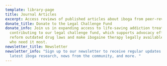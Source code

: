 ```yaml
---
template: library-page
title: Journal Articles
excerpt: Access reviews of published articles about iboga from peer-reviewed journals
donate_title: Donate to the Legal Challenge Fund
donate_info: Join us in expanding access to life-saving addiction treatment by
  contributing to our legal challenge fund, which supports advocacy efforts to
  reform outdated drug laws and make ibogaine therapy legally available to those
  who need it most.
newsletter_title: Newsletter
newsletter_info: "Sign up to our newsletter to receive regular updates about the
  latest iboga research, news from the community, and more. "
---
```


